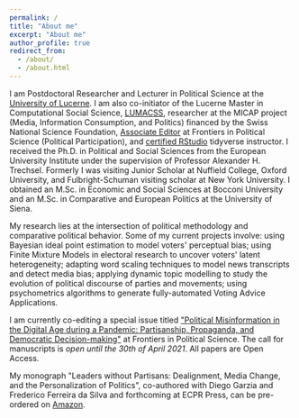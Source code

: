 ```yaml
---
permalink: /
title: "About me"
excerpt: "About me"
author_profile: true
redirect_from:
  - /about/
  - /about.html
---
```


I am Postdoctoral Researcher and Lecturer in Political Science at the [University of Lucerne](https://www.unilu.ch/en/faculties/faculty-of-humanities-and-social-sciences/institutes-departements-and-research-centres/department-of-political-science/staff/andrea-de-angelis-msc/). I am also co-initiator of the Lucerne Master in Computational Social Science, [LUMACSS](https://www.unilu.ch/en/study/study-programmes/masters-degrees/faculty-of-humanities-and-social-sciences/lucerne-master-in-computational-social-sciences-lumacss/), researcher at the MICAP project (Media, Information Consumption, and Politics) financed by the Swiss National Science Foundation, [Associate Editor](https://loop.frontiersin.org/people/892213/overview) at Frontiers in Political Science (Political Participation), and [certified RStudio](https://education.rstudio.com/trainers/) tidyverse instructor. I received the Ph.D. in Political and Social Sciences from the European University Institute under the supervision of Professor Alexander H. Trechsel. Formerly I was visiting Junior Scholar at Nuffield College, Oxford University, and Fulbright-Schuman visiting scholar at New York University. I obtained an M.Sc. in Economic and Social Sciences at Bocconi University and an M.Sc. in Comparative and European Politics at the University of Siena.

My research lies at the intersection of political methodology and comparative political behavior. Some of my current projects involve: using Bayesian ideal point estimation to model voters' perceptual bias; using Finite Mixture Models in electoral research to uncover voters' latent heterogeneity; adapting word scaling techniques to model news transcripts and detect media bias; applying dynamic topic modelling to study the evolution of political discourse of parties and movements; using psychometrics algorithms to generate fully-automated Voting Advice Applications.

I am currently co-editing a special issue titled ["Political Misinformation in the Digital Age during a Pandemic: Partisanship, Propaganda, and Democratic Decision-making"](https://www.frontiersin.org/research-topics/16048/political-misinformation-in-the-digital-age-during-a-pandemic-partisanship-propaganda-and-democratic) at Frontiers in Political Science. The call for manuscripts is *open until the 30th of April 2021*. All papers are Open Access. 

My monograph "Leaders without Partisans: Dealignment, Media Change, and the Personalization of Politics", co-authored with Diego Garzia and Frederico Ferreira da Silva and forthcoming at ECPR Press, can be pre-ordered on [Amazon](https://www.amazon.com/Leaders-without-Partisans-Dealignment-Personalization/dp/1538156768).
